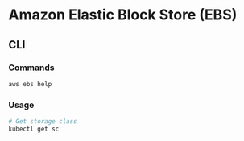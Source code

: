 # Amazon Elastic Block Store (EBS)

## CLI

### Commands

```sh
aws ebs help
```

### Usage

```sh
# Get storage class
kubectl get sc
```
